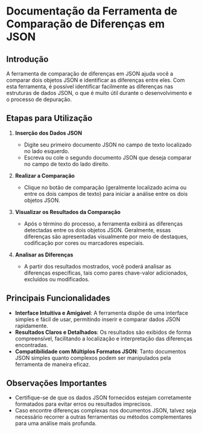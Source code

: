 # Documentação da Ferramenta de Comparação de Diferenças em JSON

## Introdução

A ferramenta de comparação de diferenças em JSON ajuda você a comparar dois objetos JSON e identificar as diferenças entre eles. Com esta ferramenta, é possível identificar facilmente as diferenças nas estruturas de dados JSON, o que é muito útil durante o desenvolvimento e o processo de depuração.

## Etapas para Utilização

1. **Inserção dos Dados JSON**
   - Digite seu primeiro documento JSON no campo de texto localizado no lado esquerdo.
   - Escreva ou cole o segundo documento JSON que deseja comparar no campo de texto do lado direito.

2. **Realizar a Comparação**
   - Clique no botão de comparação (geralmente localizado acima ou entre os dois campos de texto) para iniciar a análise entre os dois objetos JSON.

3. **Visualizar os Resultados da Comparação**
   - Após o término do processo, a ferramenta exibirá as diferenças detectadas entre os dois objetos JSON. Geralmente, essas diferenças são apresentadas visualmente por meio de destaques, codificação por cores ou marcadores especiais.

4. **Analisar as Diferenças**
   - A partir dos resultados mostrados, você poderá analisar as diferenças específicas, tais como pares chave-valor adicionados, excluídos ou modificados.

## Principais Funcionalidades

- **Interface Intuitiva e Amigável**: A ferramenta dispõe de uma interface simples e fácil de usar, permitindo inserir e comparar dados JSON rapidamente.
- **Resultados Claros e Detalhados**: Os resultados são exibidos de forma compreensível, facilitando a localização e interpretação das diferenças encontradas.
- **Compatibilidade com Múltiplos Formatos JSON**: Tanto documentos JSON simples quanto complexos podem ser manipulados pela ferramenta de maneira eficaz.

## Observações Importantes

- Certifique-se de que os dados JSON fornecidos estejam corretamente formatados para evitar erros ou resultados imprecisos.
- Caso encontre diferenças complexas nos documentos JSON, talvez seja necessário recorrer a outras ferramentas ou métodos complementares para uma análise mais profunda.